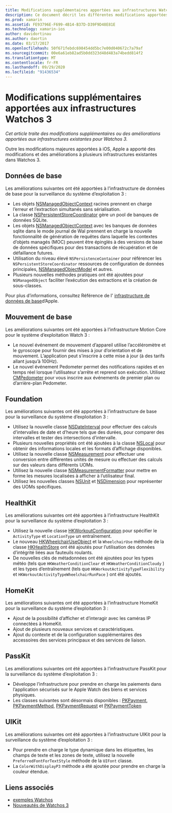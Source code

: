 ```yaml
---
title: Modifications supplémentaires apportées aux infrastructures Watchos 3
description: Ce document décrit les différentes modifications apportées à l’infrastructure présentées dans Watchos 3 et explique comment les utiliser dans Xamarin. Les données principales, le mouvement de base, Foundation, HealthKit, HomeKit, PassKit et UIKit sont abordés.
ms.prod: xamarin
ms.assetid: FE93796E-F699-4B14-B37D-D39F9D48E81E
ms.technology: xamarin-ios
author: davidortinau
ms.author: daortin
ms.date: 03/17/2017
ms.openlocfilehash: 50f671febdc698454dd5bc7e00d040672c7a79af
ms.sourcegitcommit: 00e6a61eb82ad5b0dd323d48d483a74bedd814f2
ms.translationtype: MT
ms.contentlocale: fr-FR
ms.lasthandoff: 09/29/2020
ms.locfileid: "91436534"
---
```

# <a name="additional-watchos-3-frameworks-changes"></a>Modifications supplémentaires apportées aux infrastructures Watchos 3

_Cet article traite des modifications supplémentaires ou des améliorations apportées aux infrastructures existantes pour Watchos 3._

Outre les modifications majeures apportées à iOS, Apple a apporté des modifications et des améliorations à plusieurs infrastructures existantes dans Watchos 3.

## <a name="core-data"></a>Données de base

Les améliorations suivantes ont été apportées à l’infrastructure de données de base pour la surveillance du système d’exploitation 3 :

- Les objets [NSManagedObjectContext](https://developer.apple.com/reference/coredata/nsmanagedobjectcontext) racines prennent en charge l’erreur et l’extraction simultanés sans sérialisation.
- La classe [NSPersistentStoreCoordinator](https://developer.apple.com/reference/coredata/nspersistentstorecoordinator) gère un pool de banques de données SQLite.
- Les objets [NSManagedObjectContext](https://developer.apple.com/reference/coredata/nsmanagedobjectcontext) avec les banques de données sqlite dans le mode journal de Wal prennent en charge la nouvelle fonctionnalité de génération de requêtes dans laquelle les contextes d’objets managés (MOC) peuvent être épinglés à des versions de base de données spécifiques pour des transactions de récupération et de défaillance futures.
- Utilisation du niveau élevé `NSPersistenceContainer` pour référencer les `NSPersistentStoreCoordinator` ressources de configuration de données principales, [NSManagedObjectModel](https://developer.apple.com/reference/coredata/nsmanagedobjectmodel) et autres.
- Plusieurs nouvelles méthodes pratiques ont été ajoutées pour `NSManagedObject` faciliter l’exécution des extractions et la création de sous-classes.

Pour plus d’informations, consultez Référence de l' [infrastructure de données de base](https://developer.apple.com/reference/coredata)d’Apple.

## <a name="core-motion"></a>Mouvement de base

Les améliorations suivantes ont été apportées à l’infrastructure Motion Core pour le système d’exploitation Watch 3 :

- Le nouvel événement de mouvement d’appareil utilise l’accéléromètre et le gyroscope pour fournir des mises à jour d’orientation et de mouvement. L’application peut s’inscrire à cette mise à jour (à des tarifs allant jusqu’à 100Hz).
- Le nouvel événement Pedometer permet des notifications rapides et en temps réel lorsque l’utilisateur s’arrête et reprend son exécution. Utilisez [CMPedometer](https://developer.apple.com/reference/coremotion/cmpedometer) pour vous inscrire aux événements de premier plan ou d’arrière-plan Pedometer.

## <a name="foundation"></a>Foundation

Les améliorations suivantes ont été apportées à l’infrastructure de base pour la surveillance du système d’exploitation 3 :

- Utilisez la nouvelle classe [NSDateInterval](https://developer.apple.com/reference/foundation/nsdateinterval) pour effectuer des calculs d’intervalles de date et d’heure tels que des durées, pour comparer des intervalles et tester des intersections d’intervalle.
- Plusieurs nouvelles propriétés ont été ajoutées à la classe [NSLocal](https://developer.apple.com/reference/foundation/nslocale) pour obtenir des informations locales et les formats d’affichage disponibles.
- Utilisez la nouvelle classe [NSMeasurement](https://developer.apple.com/reference/foundation/nsmeasurement) pour effectuer une conversion entre différentes unités de mesure ou effectuer des calculs sur des valeurs dans différents UOMs.
- Utilisez la nouvelle classe [NSMeasurementFormatter](https://developer.apple.com/reference/foundation/nsmeasurementformatter) pour mettre en forme les mesures localisées à afficher à l’utilisateur final.
- Utilisez les nouvelles classes [NSUnit](https://developer.apple.com/reference/foundation/nsunit) et [NSDimension](https://developer.apple.com/reference/foundation/nsdimension) pour représenter des UOMs spécifiques.

## <a name="healthkit"></a>HealthKit

Les améliorations suivantes ont été apportées à l’infrastructure HealthKit pour la surveillance du système d’exploitation 3 :

- Utilisez la nouvelle classe [HKWorkoutConfiguration](https://developer.apple.com/reference/healthkit/hkworkoutconfiguration) pour spécifier le `ActivityType` et `LocationType` un entraînement.
- Le nouveau [HKWheelchairUseObject](https://developer.apple.com/reference/healthkit/hkwheelchairuseobject) et la `WheelchairUse` méthode de la classe [HKHealthStore](https://developer.apple.com/reference/healthkit/hkhealthstore) ont été ajoutés pour l’utilisation des données d’intégrité liées aux fauteuils roulants.
- De nouvelles clés de métadonnées ont été ajoutées pour les types météo (tels que `HKWeatherConditionClear` et `HKWeatherConditionCloudy` ) et les types d’entraînement (tels que `HKWorkoutActivityTypeFlexibility` et `HKWorkoutActivityTypeWheelchairRunPace` ) ont été ajoutés.

## <a name="homekit"></a>HomeKit

Les améliorations suivantes ont été apportées à l’infrastructure HomeKit pour la surveillance du système d’exploitation 3 :

- Ajout de la possibilité d’afficher et d’interagir avec les caméras IP connectées à HomeKit.
- Ajout de plusieurs nouveaux services et caractéristiques.
- Ajout du contexte et de la configuration supplémentaires des accessoires des services principaux et des services de liaison.

## <a name="passkit"></a>PassKit

Les améliorations suivantes ont été apportées à l’infrastructure PassKit pour la surveillance du système d’exploitation 3 :

- Développe l’infrastructure pour prendre en charge les paiements dans l’application sécurisés sur le Apple Watch des biens et services physiques.
- Les classes suivantes sont désormais disponibles : [PKPayment](https://developer.apple.com/reference/passkit/pkpayment), [PKPaymentMethod](https://developer.apple.com/reference/passkit/pkpaymentmethod), [PKPaymentRequest](https://developer.apple.com/reference/passkit/pkpaymentrequest) et [PKPaymentToken](https://developer.apple.com/reference/passkit/pkpaymenttoken)

## <a name="uikit"></a>UIKit

Les améliorations suivantes ont été apportées à l’infrastructure UIKit pour la surveillance du système d’exploitation 3 :

- Pour prendre en charge le type dynamique dans les étiquettes, les champs de texte et les zones de texte, utilisez la nouvelle `PreferredFontForTextStyle` méthode de la `UIFont` classe.
- La `ColorWithDisplayP3` méthode a été ajoutée pour prendre en charge la couleur étendue.

## <a name="related-links"></a>Liens associés

- [exemples Watchos](/samples/browse/?products=xamarin&term=Xamarin.iOS%2bwatchos)
- [Nouveautés de Watchos 3](https://developer.apple.com/library/prerelease/content/releasenotes/General/WhatsNewInwatchOS/Articles/watchOS3.html#//apple_ref/doc/uid/TP40017085-SW1)